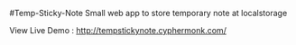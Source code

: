 #Temp-Sticky-Note
Small web app to store temporary note at localstorage

View Live Demo : http://tempstickynote.cyphermonk.com/
